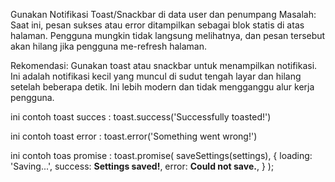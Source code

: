 Gunakan Notifikasi Toast/Snackbar di data user dan penumpang
Masalah: Saat ini, pesan sukses atau error ditampilkan sebagai blok statis di atas halaman. Pengguna mungkin tidak langsung melihatnya, dan pesan tersebut akan hilang jika pengguna me-refresh halaman.

Rekomendasi: Gunakan toast atau snackbar untuk menampilkan notifikasi. Ini adalah notifikasi kecil yang muncul di sudut tengah layar dan hilang setelah beberapa detik. Ini lebih modern dan tidak mengganggu alur kerja pengguna.

ini contoh toast succes :
toast.success('Successfully toasted!')

ini contoh toast error :
toast.error('Something went wrong!')

ini contoh toas promise :
toast.promise(
  saveSettings(settings),
   {
     loading: 'Saving...',
     success: <b>Settings saved!</b>,
     error: <b>Could not save.</b>,
   }
 );